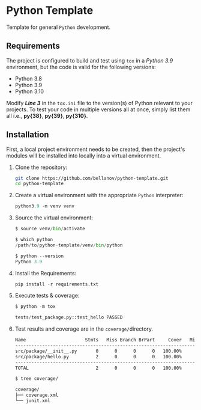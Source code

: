 # Python Template

Template for general `Python` development.

## Requirements

The project is configured to build and test using `tox` in a _Python 3.9_ environment, but the code is valid for the following versions:

- Python 3.8
- Python 3.9
- Python 3.10

Modify ***Line 3*** in the `tox.ini` file to the version(s) of Python relevant to your projects. To test your code in multiple versions all at once, simply list them all i.e., **py{38}**, **py{39}**, **py{310}**.

## Installation

First, a local project environment needs to be created, then the project's modules will be installed into locally into a virtual environment.

1. Clone the repository:

   ```sh
   git clone https://github.com/bellanov/python-template.git
   cd python-template
   ```

1. Create a virtual environment with the appropriate `Python` interpreter:

   ```python
   python3.9 -m venv venv
   ```

1. Source the virtual environment:

   ```python
   $ source venv/bin/activate

   $ which python
   /path/to/python-template/venv/bin/python

   $ python --version
   Python 3.9
   ```

1. Install the Requirements:

   ```python
   pip install -r requirements.txt
   ```

1. Execute tests & coverage:

   ```python
   $ python -m tox

   tests/test_package.py::test_hello PASSED                               [100%]

   ```

1. Test results and coverage are in the `coverage/`directory.

   ```sh
   Name                      Stmts   Miss Branch BrPart     Cover   Missing
   ------------------------------------------------------------------------
   src/package/__init__.py       0      0      0      0   100.00%
   src/package/hello.py          2      0      0      0   100.00%
   ------------------------------------------------------------------------
   TOTAL                         2      0      0      0   100.00%

   $ tree coverage/

   coverage/
   ├── coverage.xml
   └── junit.xml

   ```
